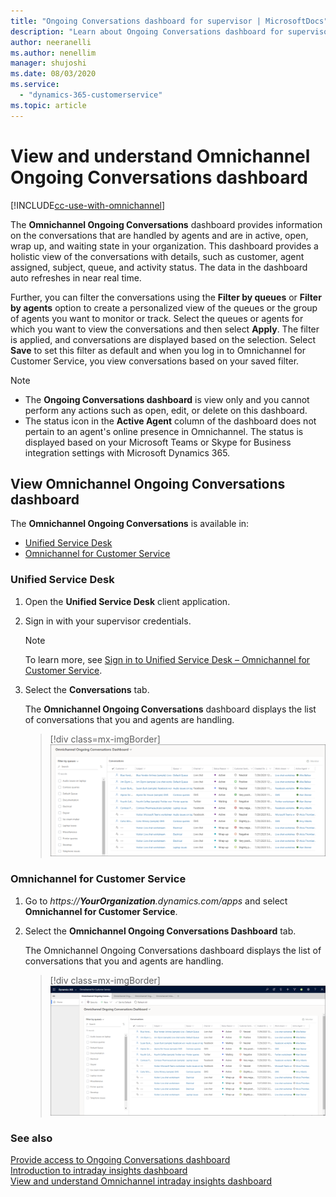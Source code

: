 ```yaml
---
title: "Ongoing Conversations dashboard for supervisor | MicrosoftDocs"
description: "Learn about Ongoing Conversations dashboard for supervisor"
author: neeranelli
ms.author: nenellim
manager: shujoshi
ms.date: 08/03/2020
ms.service: 
  - "dynamics-365-customerservice"
ms.topic: article
---
```


# View and understand Omnichannel Ongoing Conversations dashboard

[!INCLUDE[cc-use-with-omnichannel](../../includes/cc-use-with-omnichannel.md)]

The **Omnichannel Ongoing Conversations** dashboard provides information on the conversations that are handled by agents and are in active, open, wrap up, and waiting state in your organization. This dashboard provides a holistic view of the conversations with details, such as customer, agent assigned, subject, queue, and activity status. The data in the dashboard auto refreshes in near real time.

Further, you can filter the conversations using the **Filter by queues** or **Filter by agents** option to create a personalized view of the queues or the group of agents you want to monitor or track. Select the queues or agents for which you want to view the conversations and then select **Apply**. The filter is applied, and conversations are displayed based on the selection. Select **Save** to set this filter as default and when you log in to Omnichannel for Customer Service, you view conversations based on your saved filter.

> [!NOTE]
> - The **Ongoing Conversations dashboard** is view only and you cannot perform any actions such as open, edit, or delete on this dashboard.
> - The status icon in the **Active Agent** column of the dashboard does not pertain to an agent's online presence in Omnichannel. The status is displayed based on your Microsoft Teams or Skype for Business integration settings with Microsoft Dynamics 365.

## View Omnichannel Ongoing Conversations dashboard

The **Omnichannel Ongoing Conversations** is available in:

-	[Unified Service Desk](#unified-service-desk)
-	[Omnichannel for Customer Service](#omnichannel-for-customer-service)

### Unified Service Desk

1.	Open the **Unified Service Desk** client application.

2.	Sign in with your supervisor credentials.
    
    > [!NOTE]
    > To learn more, see [Sign in to Unified Service Desk – Omnichannel for Customer Service](../agent/agent-usd/signin-unified-service-desk-omnichannel.md).

3.	Select the **Conversations** tab.

    The **Omnichannel Ongoing Conversations** dashboard displays the list of conversations that you and agents are handling.

    > [!div class=mx-imgBorder]
    > ![Ongoing Conversations dashboard in Unified service desk](../media/supervisor-usd-ongoing-conversations-dashboard.png "Ongoing Conversations dashboard in Unified service desk")
  

### Omnichannel for Customer Service

1.	Go to *https://**YourOrganization**.dynamics.com/apps* and select **Omnichannel for Customer Service**.

2.	Select the **Omnichannel Ongoing Conversations Dashboard** tab.

    The Omnichannel Ongoing Conversations dashboard displays the list of conversations that you and agents are handling. 

    > [!div class=mx-imgBorder]
    > ![Omnichannel Ongoing Conversations dashboard](../media/supervisor-ongoing-conversations-dashboard.png "Omnichannel Ongoing Conversations dashboard")

### See also

[Provide access to Ongoing Conversations dashboard](../administrator/configure-ongoing-conversations-dashbaord.md)  
[Introduction to intraday insights dashboard](intro-intraday-insights-dashboard.md)  
[View and understand Omnichannel intraday insights dashboard](intraday-insights-dashboard.md)  
